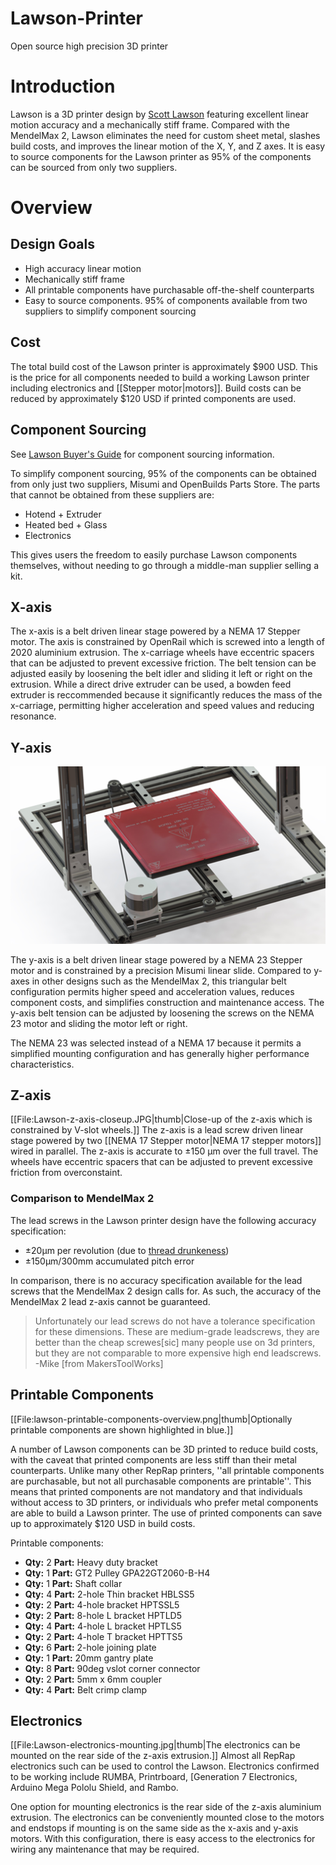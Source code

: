 # Lawson-Printer
Open source high precision 3D printer

# Introduction
Lawson is a 3D printer design by [Scott Lawson](https://github.com/scottlawsonbc) featuring excellent linear motion accuracy and a mechanically stiff frame. Compared with the MendelMax 2, Lawson eliminates the need for custom sheet metal, slashes build costs, and improves the linear motion of the X, Y, and Z axes. It is easy to source components for the Lawson printer as 95% of the components can be sourced from only two suppliers.

# Overview

## Design Goals
* High accuracy linear motion
* Mechanically stiff frame
* All printable components have purchasable off-the-shelf counterparts
* Easy to source components. 95% of components available from two suppliers to simplify component sourcing

## Cost
The total build cost of the Lawson printer is approximately $900 USD. This is the price for all components needed to build a working Lawson printer including electronics and [[Stepper motor|motors]]. Build costs can be reduced by approximately $120 USD if printed components are used.

## Component Sourcing
See [Lawson Buyer's Guide](http://reprap.org/wiki/Lawson_Buyers_Guide) for component sourcing information.

To simplify component sourcing, 95% of the components can be obtained from only just two suppliers, Misumi and OpenBuilds Parts Store. The parts that cannot be obtained from these suppliers are:
* Hotend + Extruder
* Heated bed + Glass
* Electronics

This gives users the freedom to easily purchase Lawson components themselves, without needing to go through a middle-man supplier selling a kit. 

## X-axis
The x-axis is a belt driven linear stage powered by a NEMA 17 Stepper motor. The axis is constrained by OpenRail which is screwed into a length of 2020 aluminium extrusion. The x-carriage wheels have eccentric spacers that can be adjusted to prevent excessive friction. The belt tension can be adjusted easily by loosening the belt idler and sliding it left or right on the extrusion. While a direct drive extruder can be used, a bowden feed extruder is reccommended because it significantly reduces the mass of the x-carriage, permitting higher acceleration and speed values and reducing resonance.

## Y-axis

![y-axis mechanism](build-manual/renders/y-axis-overview-small.png)

The y-axis is a belt driven linear stage powered by a NEMA 23 Stepper motor and is constrained by a precision Misumi linear slide. Compared to y-axes in other designs such as the MendelMax 2, this triangular belt configuration permits higher speed and acceleration values, reduces component costs, and simplifies construction and maintenance access. The y-axis belt tension can be adjusted by loosening the screws on the NEMA 23 motor and sliding the motor left or right.

The NEMA 23 was selected instead of a NEMA 17 because it permits a simplified mounting configuration and has generally higher performance characteristics.

## Z-axis
[[File:Lawson-z-axis-closeup.JPG|thumb|Close-up of the z-axis which is constrained by V-slot wheels.]]
The z-axis is a lead screw driven linear stage powered by two [[NEMA 17 Stepper motor|NEMA 17 stepper motors]] wired in parallel. The z-axis is accurate to ±150 µm over the full travel. The wheels have eccentric spacers that can be adjusted to prevent excessive friction from overconstaint. 

### Comparison to MendelMax 2
The lead screws in the Lawson printer design have the following accuracy specification:
* ±20µm per revolution (due to [thread drunkeness](http://www.deterco.com/tech_info/conversion/helical.htm))
* ±150µm/300mm accumulated pitch error

In comparison, there is no accuracy specification available for the lead screws that the MendelMax 2 design calls for. As such, the accuracy of the MendelMax 2 lead z-axis cannot be guaranteed.

> Unfortunately our lead screws do not have a tolerance specification for these dimensions. These are medium-grade leadscrews, they are better than the cheap screwes[sic] many people use on 3d printers, but they are not comparable to more expensive high end leadscrews. -Mike [from MakersToolWorks]

## Printable Components
[[File:lawson-printable-components-overview.png|thumb|Optionally printable components are shown highlighted in blue.]]

A number of Lawson components can be 3D printed to reduce build costs, with the caveat that printed components are less stiff than their metal counterparts. Unlike many other RepRap printers, ''all printable components are purchasable, but not all purchasable components are printable''. This means that printed components are not mandatory and that individuals without access to 3D printers, or individuals who prefer metal components are able to build a Lawson printer. The use of printed components can save up to approximately $120 USD in build costs.

Printable components:
* **Qty:** 2 **Part:** Heavy duty bracket
* **Qty:** 1 **Part:** GT2 Pulley GPA22GT2060-B-H4
* **Qty:** 1 **Part:** Shaft collar
* **Qty:** 4 **Part:** 2-hole Thin bracket HBLSS5
* **Qty:** 2 **Part:** 4-hole bracket HPTSSL5
* **Qty:** 2 **Part:** 8-hole L bracket HPTLD5
* **Qty:** 4 **Part:** 4-hole L bracket HPTLS5
* **Qty:** 2 **Part:** 4-hole T bracket HPTTS5
* **Qty:** 6 **Part:** 2-hole joining plate
* **Qty:** 1 **Part:** 20mm gantry plate
* **Qty:** 8 **Part:** 90deg vslot corner connector
* **Qty:** 2 **Part:** 5mm x 6mm coupler
* **Qty:** 4 **Part:** Belt crimp clamp

## Electronics
[[File:Lawson-electronics-mounting.jpg|thumb|The electronics can be mounted on the rear side of the z-axis extrusion.]]
Almost all RepRap electronics such can be used to control the Lawson. Electronics confirmed to be working include RUMBA, Printrboard, [Generation 7 Electronics, Arduino Mega Pololu Shield, and Rambo.

One option for mounting electronics is the rear side of the z-axis aluminium extrusion. The electronics can be conveniently mounted close to the motors and endstops if mounting is on the same side as the x-axis and y-axis motors. With this configuration, there is easy access to the electronics for wiring any maintenance that may be required.
